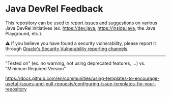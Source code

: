 # Java DevRel Feedback

This repository can be used to [report issues and suggestions](https://github.com/java/devrel/issues) on various Java DevRel initiatives (ex. https://dev.java, https://inside.java, the Java Playground, etc.).

⚠️ If you believe you have found a security vulnerability, please report it through [Oracle's Security Vulnerability reporting channels](https://www.oracle.com/corporate/security-practices/assurance/vulnerability/reporting.html).

-------

"Tested on" (ex. no warning, not using deprecated features, ...) vs. "Minimum Required Version"

https://docs.github.com/en/communities/using-templates-to-encourage-useful-issues-and-pull-requests/configuring-issue-templates-for-your-repository


